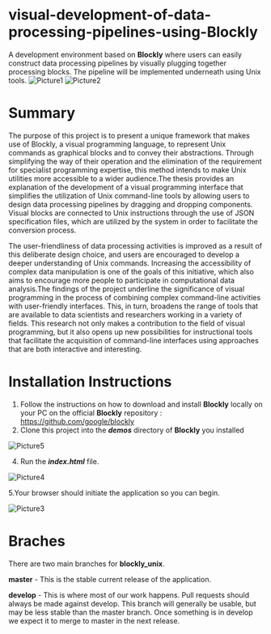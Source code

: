 # visual-development-of-data-processing-pipelines-using-Blockly
A development environment based on **Blockly** where users can easily construct data processing pipelines by visually plugging together processing blocks. The pipeline will be implemented underneath using Unix tools.
 ![Picture1](https://github.com/vcipi/blockly_unix/assets/108274884/401207f0-5fdb-4fe6-93b6-74cbcc36aa73) ![Picture2](https://github.com/vcipi/blockly_unix/assets/108274884/8bb6be00-a88b-4145-bb61-8be70e9b5c58)

# Summary
The purpose of this project is to present a unique framework that makes use of Blockly, a visual programming language, to represent Unix commands as graphical blocks and to convey their abstractions. Through simplifying the way of their operation and the elimination of the requirement for specialist programming expertise, this method intends to make Unix utilities more accessible to a wider audience.The thesis provides an explanation of the development of a visual programming interface that simplifies the utilization of Unix command-line tools by allowing users to design data processing pipelines by dragging and dropping components. Visual blocks are connected to Unix instructions through the use of JSON specification files, which are utilized by the system in order to facilitate the conversion process. 

The user-friendliness of data processing activities is improved as a result of this deliberate design choice, and users are encouraged to develop a deeper understanding of Unix commands. Increasing the accessibility of complex data manipulation is one of the goals of this initiative, which also aims to encourage more people to participate in computational data analysis.The findings of the project underline the significance of visual programming in the process of combining complex command-line activities with user-friendly interfaces. This, in turn, broadens the range of tools that are available to data scientists and researchers working in a variety of fields. This research not only makes a contribution to the field of visual programming, but it also opens up new possibilities for instructional tools that facilitate the acquisition of command-line interfaces using approaches that are both interactive and interesting.
# Installation Instructions
1. Follow the instructions on how to download and install **Blockly** locally on your PC on the official **Blockly** repository : https://github.com/google/blockly
2. Clone this project into the **_demos_** directory of **Blockly** you installed

![Picture5](https://github.com/vcipi/blockly_unix/assets/108274884/53cfa7bf-2c1f-4ac4-a211-524376e28ebf)

4. Run the **_index.html_** file.

![Picture4](https://github.com/vcipi/blockly_unix/assets/108274884/9b70b5a0-c3f0-4973-9ed4-fbbe62479835)

5.Your browser should initiate the application so you can begin.

![Picture3](https://github.com/vcipi/blockly_unix/assets/108274884/67304620-7e13-4718-973e-55cf3f2e296c)


# Braches
There are two main branches for **blockly_unix**.

**master** - This is the stable current release of the application.

**develop** - This is where most of our work happens. Pull requests should always be made against develop. This branch will generally be usable, but may be less stable than the master branch. Once something is in develop we expect it to merge to master in the next release.
